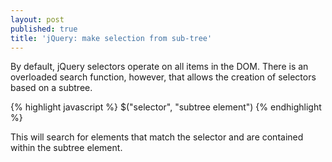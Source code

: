 ```yaml
---
layout: post
published: true
title: 'jQuery: make selection from sub-tree'
---
```


By default, jQuery selectors operate on all items in the DOM. There is an overloaded search function, however, that allows the creation of selectors based on a subtree.

{% highlight javascript %}
$("selector", "subtree element")
{% endhighlight %}

This will search for elements that match the selector and are contained within the subtree element.
